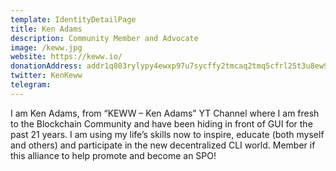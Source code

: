 ```yaml
---
template: IdentityDetailPage
title: Ken Adams
description: Community Member and Advocate
image: /keww.jpg
website: https://keww.io/
donationAddress: addr1q803rylypy4ewxp97u7sycffy2tmcaq2tmq5cfrl25t3u8ew9mg36wmcmr39ueas9qauuj2zar74gl5emkv39a9n734q3xeyr9
twitter: KenKeww
telegram:
---
```


I am Ken Adams, from “KEWW – Ken Adams” YT Channel where I am fresh to the Blockchain Community and have been hiding in front of GUI for the past 21 years. I am using my life’s skills now to inspire, educate (both myself and others) and participate in the new decentralized CLI world. Member if this alliance to help promote and become an SPO!
